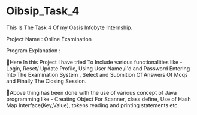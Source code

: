 # Oibsip_Task_4


This Is The Task 4 Of my Oasis Infobyte Internship.

Project Name : Online Examination

Program Explanation :

🔷Here In this Project I have tried To Include various functionalities like - Login, Reset/ Update Profile, Using User Name /I'd and Password Entering Into The Examination System , Select and Submition Of Answers Of Mcqs and Finally The Closing Session.

🔷Above thing has been done with the use of various concept of Java programming like - Creating Object For Scanner, class define, Use of Hash Map Interface(Key,Value), tokens reading and printing statements etc.
